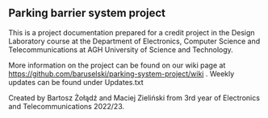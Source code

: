 ## Parking barrier system project
This is a project documentation prepared for a credit project in the Design Laboratory course at the Department of Electronics, Computer Science and Telecommunications at AGH University of Science and Technology.

More information on the project can be found on our wiki page at https://github.com/baruselski/parking-system-project/wiki .
Weekly updates can be found under Updates.txt

Created by Bartosz Żołądź and Maciej Zieliński from 3rd year of Electronics and Telecommunications 2022/23.
